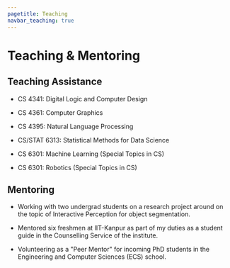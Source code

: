 ```yaml
---
pagetitle: Teaching
navbar_teaching: true
---
```


# Teaching & Mentoring

## Teaching Assistance

- CS 4341: Digital Logic and Computer Design

- CS 4361: Computer Graphics

- CS 4395: Natural Language Processing

- CS/STAT 6313: Statistical Methods for Data Science

- CS 6301: Machine Learning (Special Topics in CS)

- CS 6301: Robotics (Special Topics in CS)


## Mentoring

- Working with two undergrad students on a research project around on the topic of
  Interactive Perception for object segmentation.

- Mentored six freshmen at IIT-Kanpur as part of my duties as a student guide in the
  Counselling Service of the institute.

- Volunteering as a "Peer Mentor" for incoming PhD students in the Engineering and Computer Sciences (ECS) school.
